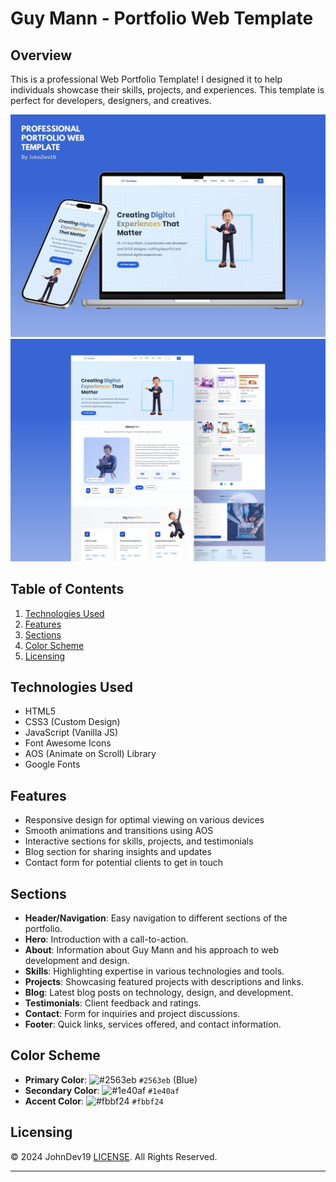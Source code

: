 # Guy Mann - Portfolio Web Template

## Overview

This is a professional Web Portfolio Template! I designed it to help individuals showcase their skills, projects, and experiences. This template is perfect for developers, designers, and creatives.

![Portfolio Banner](poster1.jpg)
![Portfolio Banner](poster2.jpg)

## Table of Contents

1. [Technologies Used](#technologies-used)
2. [Features](#features)
3. [Sections](#sections)
4. [Color Scheme](#color-scheme)
5. [Licensing](#licensing)

## Technologies Used

- HTML5
- CSS3 (Custom Design)
- JavaScript (Vanilla JS)
- Font Awesome Icons
- AOS (Animate on Scroll) Library
- Google Fonts

## Features

- Responsive design for optimal viewing on various devices
- Smooth animations and transitions using AOS
- Interactive sections for skills, projects, and testimonials
- Blog section for sharing insights and updates
- Contact form for potential clients to get in touch

## Sections

- **Header/Navigation**: Easy navigation to different sections of the portfolio.
- **Hero**: Introduction with a call-to-action.
- **About**: Information about Guy Mann and his approach to web development and design.
- **Skills**: Highlighting expertise in various technologies and tools.
- **Projects**: Showcasing featured projects with descriptions and links.
- **Blog**: Latest blog posts on technology, design, and development.
- **Testimonials**: Client feedback and ratings.
- **Contact**: Form for inquiries and project discussions.
- **Footer**: Quick links, services offered, and contact information.

## Color Scheme

- **Primary Color**: ![#2563eb](https://via.placeholder.com/15/2563eb/000000?text=+) `#2563eb` (Blue)
- **Secondary Color**: ![#1e40af](https://via.placeholder.com/15/1e40af/000000?text=+) `#1e40af`
- **Accent Color**: ![#fbbf24](https://via.placeholder.com/15/fbbf24/000000?text=+) `#fbbf24`

## Licensing

© 2024 JohnDev19 [LICENSE](LICENSE). All Rights Reserved.

---
